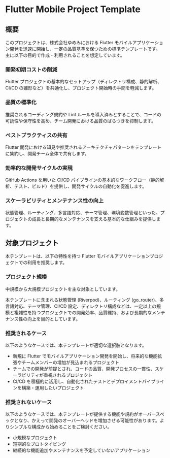 # Flutter Mobile Project Template

## 概要

このプロジェクトは、株式会社ゆめみにおける Flutter モバイルアプリケーション開発を迅速に開始し、一定の品質基準を保つための標準テンプレートです。
主に以下の目的で作成・利用されることを想定しています。

### 開発初期コストの削減

Flutter プロジェクトの基本的なセットアップ（ディレクトリ構成、静的解析、CI/CD の雛形など）を共通化し、プロジェクト開始時の手間を軽減します。

### 品質の標準化

推奨されるコーディング規約や Lint ルールを導入済みとすることで、コードの可読性や保守性を高め、チーム開発における品質のばらつきを抑制します。

### ベストプラクティスの共有

Flutter 開発における知見や推奨されるアーキテクチャパターンをテンプレートに集約し、開発チーム全体で共有します。

### 効率的な開発サイクルの実現

GitHub Actions を用いた CI/CD パイプラインの基本的なワークフロー（静的解析、テスト、ビルド）を提供し、開発サイクルの自動化を促進します。

### スケーラビリティとメンテナンス性の向上

状態管理、ルーティング、多言語対応、テーマ管理、環境変数管理といった、プロジェクトの成長と長期的なメンテナンスを支える基本的な仕組みを提供します。

## 対象プロジェクト

本テンプレートは、以下の特性を持つ Flutter モバイルアプリケーションプロジェクトでの利用を推奨します。

### プロジェクト規模

中規模から大規模プロジェクトを主な対象としています。

本テンプレートに含まれる状態管理 (Riverpod)、ルーティング (go_router)、多言語対応、テーマ管理、CI/CD 設定、ディレクトリ構成などは、一定以上の規模と複雑性を持つプロジェクトでの開発効率、品質維持、および長期的なメンテナンス性の向上を目的としています。

### 推奨されるケース

以下のようなケースでは、本テンプレートが適切な選択肢となります。

- 新規に Flutter でモバイルアプリケーション開発を開始し、将来的な機能拡張やチームメンバーの増加が見込まれるプロジェクト
- チームでの開発が前提とされ、コードの品質、開発プロセスの一貫性、スケーラビリティが重視されるプロジェクト
- CI/CD を積極的に活用し、自動化されたテストとデプロイメントパイプラインを構築・運用したいプロジェクト

### 推奨されないケース

以下のようなケースでは、本テンプレートが提供する機能や規約がオーバースペックとなり、かえって開発のオーバーヘッドを増加させる可能性があります。よりシンプルな構成から始めることをご検討ください。

- 小規模なプロジェクト
- 短期的なプロトタイピング
- 継続的な機能追加やメンテナンスを予定していないアプリケーション
